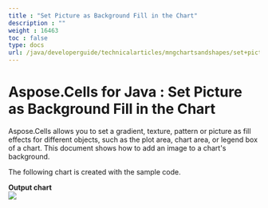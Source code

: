 ```yaml
---
title : "Set Picture as Background Fill in the Chart" 
description : "" 
weight : 16463 
toc : false
type: docs
url: /java/developerguide/technicalarticles/mngchartsandshapes/set+picture+as+background+fill+in+the+chart/
---
```


# Aspose.Cells for Java : Set Picture as Background Fill in the Chart


Aspose.Cells allows you to set a gradient, texture, pattern or picture as fill effects for different objects, such as the plot area, chart area, or legend box of a chart. This document shows how to add an image to a chart's background.

The following chart is created with the sample code.

**Output chart**  
![](https://docs2.aspose.com/cells/java/attachments/5276688/5472875.png)



